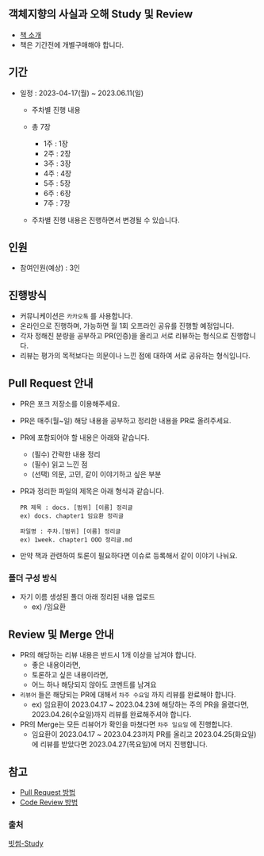 ## 객체지향의 사실과 오해 Study 및 Review

-   [책 소개](http://www.yes24.com/Product/Goods/18249021)
-   책은 기간전에 개별구매해야 합니다.

## 기간

- 일정 : 2023-04-17(월) ~ 2023.06.11(일)
	- 주차별 진행 내용
	- 총 7장
		- 1주 : 1장 
		- 2주 : 2장
		- 3주 : 3장
		- 4주 : 4장
		- 5주 : 5장
		- 6주 : 6장
		- 7주 : 7장
       
    -   주차별 진행 내용은 진행하면서 변경될 수 있습니다.

## 인원

-   참여인원(예상) : 3인

## 진행방식

-   커뮤니케이션은 `카카오톡` 를 사용합니다.
-   온라인으로 진행하며, 가능하면 월 1회 오프라인 공유를 진행할 예정입니다.
-   각자 정해진 분량을 공부하고 PR(인증)을 올리고 서로 리뷰하는 형식으로 진행합니다.
-   리뷰는 평가의 목적보다는 의문이나 느낀 점에 대하여 서로 공유하는 형식입니다.

## Pull Request 안내

-   PR은 포크 저장소를 이용해주세요.
    
-   PR은 매주(월~일) 해당 내용을 공부하고 정리한 내용을 PR로 올려주세요.
    
-   PR에 포함되어야 할 내용은 아래와 같습니다.
    
    -   (필수) 간략한 내용 정리
    -   (필수) 읽고 느낀 점
    -   (선택) 의문, 고민, 같이 이야기하고 싶은 부분
-   PR과 정리한 파일의 제목은 아래 형식과 같습니다.
    
    ```
    PR 제목 : docs. [범위] [이름] 정리글
    ex) docs. chapter1 임요환 정리글
    
    파일명 : 주차.[범위] [이름] 정리글
    ex) 1week. chapter1 OOO 정리글.md
    ```
    
-   만약 책과 관련하여 토론이 필요하다면 이슈로 등록해서 같이 이야기 나눠요.
    

### 폴더 구성 방식

-   자기 이름 생성된 폴더 아래 정리된 내용 업로드
    -   ex) /임요환

## Review 및 Merge 안내

-   PR의 해당하는 리뷰 내용은 반드시 1개 이상을 남겨야 합니다.
    -   좋은 내용이라면,
    -   토론하고 싶은 내용이라면,
    -   어느 하나 해당되지 않아도 코멘트를 남겨요
-   `리뷰어` 들은 해당되는 PR에 대해서 `차주 수요일` 까지 리뷰를 완료해야 합니다.
    -   ex) 임요환이 2023.04.17 ~ 2023.04.23에 해당하는 주의 PR을 올렸다면, 2023.04.26(수요일)까지 리뷰를 완료해주셔야 합니다.
-   PR의 Merge는 모든 리뷰어가 확인을 마쳤다면 `차주 일요일` 에 진행합니다.
    -   임요환이 2023.04.17 ~ 2023.04.23까지 PR를 올리고 2023.04.25(화요일)에 리뷰를 받았다면 2023.04.27(목요일)에 머지 진행합니다.

## 참고

-   [Pull Request 방법](https://github.com/techbook-study/notification/blob/main/PullRequest.md)
-   [Code Review 방법](https://github.com/techbook-study/notification/blob/main/CodeReview.md)

### 출처
[빗썸-Study](https://github.com/bithumb-study)
